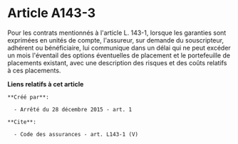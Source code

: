 # Article A143-3

Pour les contrats mentionnés à l'article L. 143-1, lorsque les garanties sont exprimées en unités de compte, l'assureur, sur
demande du souscripteur, adhérent ou bénéficiaire, lui communique dans un délai qui ne peut excéder un mois l'éventail des
options éventuelles de placement et le portefeuille de placements existant, avec une description des risques et des coûts
relatifs à ces placements.

**Liens relatifs à cet article**

	**Créé par**:

	  - Arrêté du 28 décembre 2015 - art. 1

	**Cite**:

	  - Code des assurances - art. L143-1 (V)
